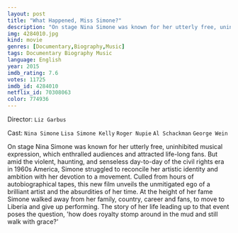 ```yaml
---
layout: post
title: "What Happened, Miss Simone?"
description: "On stage Nina Simone was known for her utterly free, uninhibited musical expression, which enthralled audiences and attracted life-long fans. But amid the violent, haunting, and senseless day-to-day of the civil rights era in 1960s America, Simone struggled to reconcile her artistic identity and ambition with her devotion to a movement. Culled from hours of autobiographical tapes, this new film unveils the unmitigated ego of a brilliant artist and the absurdities of her time. At the height of her fame Simone.."
img: 4284010.jpg
kind: movie
genres: [Documentary,Biography,Music]
tags: Documentary Biography Music 
language: English
year: 2015
imdb_rating: 7.6
votes: 11725
imdb_id: 4284010
netflix_id: 70308063
color: 774936
---
```

Director: `Liz Garbus`  

Cast: `Nina Simone` `Lisa Simone Kelly` `Roger Nupie` `Al Schackman` `George Wein` 

On stage Nina Simone was known for her utterly free, uninhibited musical expression, which enthralled audiences and attracted life-long fans. But amid the violent, haunting, and senseless day-to-day of the civil rights era in 1960s America, Simone struggled to reconcile her artistic identity and ambition with her devotion to a movement. Culled from hours of autobiographical tapes, this new film unveils the unmitigated ego of a brilliant artist and the absurdities of her time. At the height of her fame Simone walked away from her family, country, career and fans, to move to Liberia and give up performing. The story of her life leading up to that event poses the question, 'how does royalty stomp around in the mud and still walk with grace?'